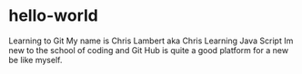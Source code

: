 # hello-world
Learning to Git
My name is Chris Lambert aka Chris
Learning Java Script
Im new to the school of coding and Git Hub is quite a good platform for a new be like myself.
